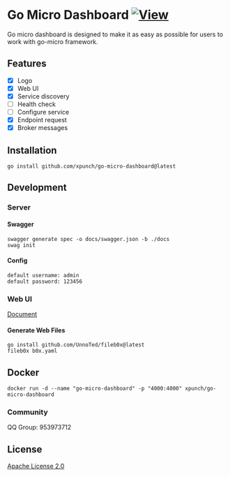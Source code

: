 # Go Micro Dashboard [![View](https://hits.seeyoufarm.com/api/count/incr/badge.svg?url=https%3A%2F%2Fgithub.com%2Fxpunch%2Fgo-micro-dashboard&count_bg=%2379C83D&title_bg=%23555555&icon=&icon_color=%23E7E7E7&title=go&edge_flat=false)](https://hits.seeyoufarm.com)

Go micro dashboard is designed to make it as easy as possible for users to work with go-micro framework.

## Features

- [x] Logo
- [x] Web UI
- [x] Service discovery
- [ ] Health check
- [ ] Configure service
- [x] Endpoint request
- [x] Broker messages

## Installation

```
go install github.com/xpunch/go-micro-dashboard@latest
```

## Development

### Server

#### Swagger

```
swagger generate spec -o docs/swagger.json -b ./docs
swag init
```

#### Config

```
default username: admin
default password: 123456
```

### Web UI

[Document](https://github.com/xpunch/go-micro-dashboard/tree/main/frontend)

#### Generate Web Files

```
go install github.com/UnnoTed/fileb0x@latest
fileb0x b0x.yaml
```

## Docker

```
docker run -d --name "go-micro-dashboard" -p "4000:4000" xpunch/go-micro-dashboard
```

### Community

QQ Group: 953973712

## License

[Apache License 2.0](./LICENSE)
